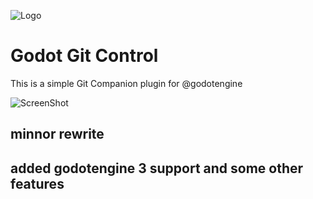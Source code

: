 ![Logo](https://github.com/funabab/godot-git-control/raw/master/addons/godot-git-control.funabab/logo.png)

# Godot Git Control #

This is a simple Git Companion plugin for @godotengine

![ScreenShot](https://github.com/funabab/godot-git-control/raw/master/addons/godot-git-control.funabab/screenshot.png)

## minnor rewrite
## added godotengine 3 support and some other features
